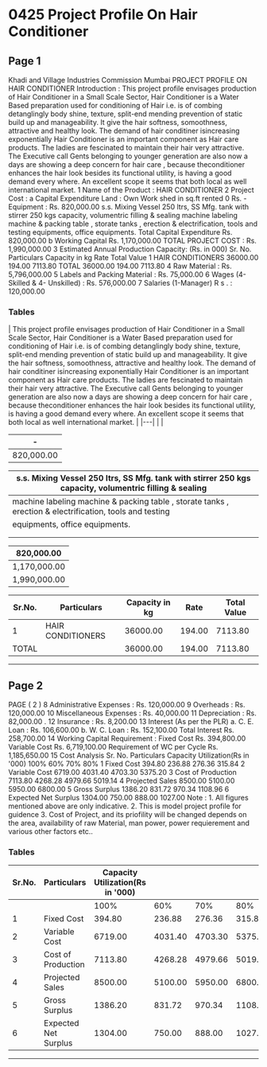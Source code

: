 # 0425 Project Profile On Hair Conditioner

## Page 1

Khadi and Village Industries Commission Mumbai PROJECT PROFILE ON HAIR CONDITIONER Introduction : This project profile envisages production of Hair Conditioner in a Small Scale Sector, Hair Conditioner is a Water Based preparation used for conditioning of Hair i.e. is of combing detanglingly body shine, texture, split-end mending prevention of static build up and manageability. It give the hair softness, somoothness, attractive and healthy look. The demand of hair conditiner isincreasing exponentially Hair Conditioner is an important component as Hair care products. The ladies are fescinated to maintain their hair very attractive. The Executive call Gents belonging to younger generation are also now a days are showing a deep concern for hair care , because theconditioner enhances the hair look besides its functional utility, is having a good demand every where. An excellent scope it seems that both local as well international market. 1 Name of the Product : HAIR CONDITIONER 2 Project Cost : a Capital Expenditure Land : Own Work shed in sq.ft rented 0 Rs. - Equipment : Rs. 820,000.00 s.s. Mixing Vessel 250 ltrs, SS Mfg. tank with stirrer 250 kgs capacity, volumentric filling & sealing machine labeling machine & packing table , storate tanks , erection & electrification, tools and testing equipments, office equipments. Total Capital Expenditure Rs. 820,000.00 b Working Capital Rs. 1,170,000.00 TOTAL PROJECT COST : Rs. 1,990,000.00 3 Estimated Annual Production Capacity: (Rs. in 000) Sr. No. Particulars Capacity in kg Rate Total Value 1 HAIR CONDITIONERS 36000.00 194.00 7113.80 TOTAL 36000.00 194.00 7113.80 4 Raw Material : Rs. 5,796,000.00 5 Labels and Packing Material : Rs. 75,000.00 6 Wages (4-Skilled & 4- Unskilled) : Rs. 576,000.00 7 Salaries (1-Manager) R s . : 120,000.00

### Tables

| This project profile envisages production of Hair Conditioner in a Small Scale Sector, Hair
Conditioner is a Water Based preparation used for conditioning of Hair i.e. is of combing detanglingly
body shine, texture, split-end mending prevention of static build up and manageability. It give the
hair softness, somoothness, attractive and healthy look. The demand of hair conditiner isincreasing
exponentially Hair Conditioner is an important component as Hair care products. The ladies are
fescinated to maintain their hair very attractive. The Executive call Gents belonging to younger
generation are also now a days are showing a deep concern for hair care , because theconditioner
enhances the hair look besides its functional utility, is having a good demand every where. An
excellent scope it seems that both local as well international market. |
|---|
|  |

| - |
|---|
| 820,000.00 |

| s.s. Mixing Vessel 250 ltrs, SS Mfg. tank with stirrer 250 kgs capacity, volumentric filling & sealing |
|---|
| machine labeling machine & packing table , storate tanks , erection & electrification, tools and testing
equipments, office equipments. |
|  |
|  |

| 820,000.00 |
|---|
| 1,170,000.00 |
| 1,990,000.00 |

| Sr.No. | Particulars | Capacity in kg | Rate | Total Value |
|---|---|---|---|---|
| 1 | HAIR CONDITIONERS | 36000.00 | 194.00 | 7113.80 |
| TOTAL |  | 36000.00 | 194.00 | 7113.80 |

---

## Page 2

PAGE ( 2 ) 8 Administrative Expenses : Rs. 120,000.00 9 Overheads : Rs. 120,000.00 10 Miscellaneous Expenses : Rs. 40,000.00 11 Depreciation : Rs. 82,000.00 . 12 Insurance : Rs. 8,200.00 13 Interest (As per the PLR) a. C. E. Loan : Rs. 106,600.00 b. W. C. Loan : Rs. 152,100.00 Total Interest Rs. 258,700.00 14 Working Capital Requirement : Fixed Cost Rs. 394,800.00 Variable Cost Rs. 6,719,100.00 Requirement of WC per Cycle Rs. 1,185,650.00 15 Cost Analysis Sr. No. Particulars Capacity Utilization(Rs in '000) 100% 60% 70% 80% 1 Fixed Cost 394.80 236.88 276.36 315.84 2 Variable Cost 6719.00 4031.40 4703.30 5375.20 3 Cost of Production 7113.80 4268.28 4979.66 5019.14 4 Projected Sales 8500.00 5100.00 5950.00 6800.00 5 Gross Surplus 1386.20 831.72 970.34 1108.96 6 Expected Net Surplus 1304.00 750.00 888.00 1027.00 Note : 1. All figures mentioned above are only indicative. 2. This is model project profile for guidence 3. Cost of Project, and its priofility will be changed depends on the area, availability of raw Material, man power, power requierement and various other factors etc..

### Tables

| Sr.No. | Particulars | Capacity Utilization(Rs in '000) |  |  |  |
|---|---|---|---|---|---|
|  |  | 100% | 60% | 70% | 80% |
| 1 | Fixed Cost | 394.80 | 236.88 | 276.36 | 315.84 |
| 2 | Variable Cost | 6719.00 | 4031.40 | 4703.30 | 5375.20 |
| 3 | Cost of Production | 7113.80 | 4268.28 | 4979.66 | 5019.14 |
| 4 | Projected Sales | 8500.00 | 5100.00 | 5950.00 | 6800.00 |
| 5 | Gross Surplus | 1386.20 | 831.72 | 970.34 | 1108.96 |
| 6 | Expected Net Surplus | 1304.00 | 750.00 | 888.00 | 1027.00 |

---
